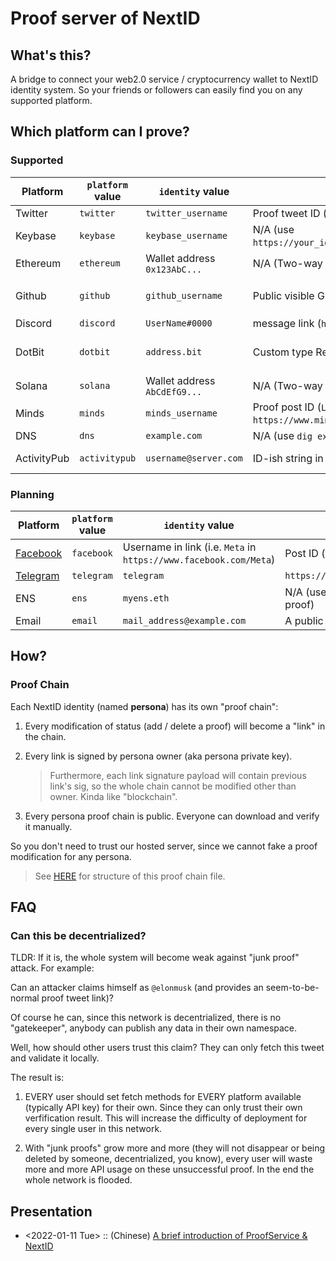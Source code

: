 # Proof server of NextID

## What's this?

A bridge to connect your web2.0 service / cryptocurrency wallet to
NextID identity system. So your friends or followers can easily find
you on any supported platform.

## Which platform can I prove?

### Supported

| Platform    | `platform` value | `identity` value             | `proof_location` value                                                         | Misc.                                                   |
|-------------|------------------|------------------------------|--------------------------------------------------------------------------------|---------------------------------------------------------|
| Twitter     | `twitter`        | `twitter_username`           | Proof tweet ID (`1415362679095635970`)                                         |                                                         |
| Keybase     | `keybase`        | `keybase_username`           | N/A (use `https://your_identity.keybase.pub/NextID/COMPRESSED_PUBKEY_HEX.txt`) |                                                         |
| Ethereum    | `ethereum`       | Wallet address `0x123AbC...` | N/A (Two-way signatures created from persona sk and wallet sk)                 |                                                         |
| Github      | `github`         | `github_username`            | Public visible Gist ID `a6dddd2811af21b671fd`                                  | Gist should contains `0xPUBKEY_COMRESSED_HEX.json` file |
| Discord     | `discord`        | `UserName#0000`              | message link (`https://discord.com/channels/DIGITS/DIGITS/DIGITS`)             |                                                         |
| DotBit      | `dotbit`         | `address.bit`                | Custom type Record (`nextid_proof_0xPUBKEY_COMRESSED_HEX`)                     | Formerly known as DAS (Decentralized Account System)    |
| Solana      | `solana`         | Wallet address `AbCdEfG9...` | N/A (Two-way signatures created from persona sk and wallet sk)                 |                                                         |
| Minds       | `minds`          | `minds_username`             | Proof post ID (`LONG_DIGITS` in `https://www.minds.com/newsfeed/LONG_DIGITS`)  |                                                         |
| DNS         | `dns`            | `example.com`                | N/A (use `dig example.com TXT`)                                                |                                                         |
| ActivityPub | `activitypub`    | `username@server.com`        | ID-ish string in "toot"'s detail page link                                     | Supports `mastodon`, `pleroma` and `misskey` instances  |

### Planning

| Platform                             | `platform` value | `identity` value                                                  | `proof_location` value                                 | Misc. |
|--------------------------------------|------------------|-------------------------------------------------------------------|--------------------------------------------------------|-------|
| [Facebook](https://www.facebook.com) | `facebook`       | Username in link (i.e. `Meta` in `https://www.facebook.com/Meta`) | Post ID (`460695145492083`)                            |       |
| [Telegram](https://telegram.org)     | `telegram`       | `telegram`                                                        | `https://t.me/some_public_group/CHAT_ID_DIGITS`        |       |
| ENS                                  | `ens`            | `myens.eth`                                                       | N/A (use `id.next.proof` record in ENS to store proof) |       |
| Email                                | `email`          | `mail_address@example.com`                                        | A public mailing list `mbox` download URL (?)          |       |

## How?

### Proof Chain

Each NextID identity (named **persona**) has its own "proof chain":

1. Every modification of status (add / delete a proof) will become a
   "link" in the chain.

2. Every link is signed by persona owner (aka persona private key).

   > Furthermore, each link signature payload will contain previous
   > link's sig, so the whole chain cannot be modified other than
   > owner. Kinda like "blockchain".

3. Every persona proof chain is public. Everyone can download and
   verify it manually.

So you don't need to trust our hosted server, since we cannot fake a
proof modification for any persona.

> See [HERE](./proof_chain.md) for structure of this proof chain file.

## FAQ

### Can this be decentrialized?

TLDR: If it is, the whole system will become weak against "junk proof"
attack. For example:

Can an attacker claims himself as `@elonmusk` (and provides an
seem-to-be-normal proof tweet link)?

Of course he can, since this network is decentrialized, there is no
"gatekeeper", anybody can publish any data in their own namespace.

Well, how should other users trust this claim?  They can only fetch this
tweet and validate it locally.

The result is:

1. EVERY user should set fetch methods for EVERY platform available
   (typically API key) for their own.  Since they can only trust their
   own verfification result.  This will increase the difficulty of
   deployment for every single user in this network.

2. With "junk proofs" grow more and more (they will not disappear or
   being deleted by someone, decentrialized, you know), every user
   will waste more and more API usage on these unsuccessful proof.
   In the end the whole network is flooded.

## Presentation

- <2022-01-11 Tue> :: (Chinese) [A brief introduction of ProofService & NextID](https://docs.google.com/presentation/d/1aq9H8eViLRgZ32xcTcTsAdET52X3P3jtuJFIP5COpyI/edit?usp=sharing)
